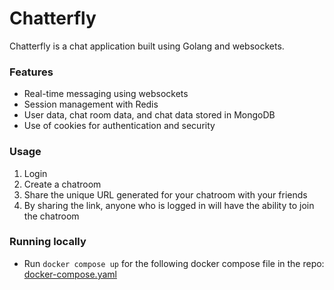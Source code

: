# Chatterfly
Chatterfly is a chat application built using Golang and websockets.

### Features
- Real-time messaging using websockets
- Session management with Redis
- User data, chat room data, and chat data stored in MongoDB
- Use of cookies for authentication and security

### Usage
1. Login
2. Create a chatroom
3. Share the unique URL generated for your chatroom with your friends
4. By sharing the link, anyone who is logged in will have the ability to join the chatroom

### Running locally
- Run `docker compose up` for the following docker compose file in the repo: [docker-compose.yaml](https://github.com/NikhilSharmaWe/chatterfly/blob/main/docker-compose.yaml)

